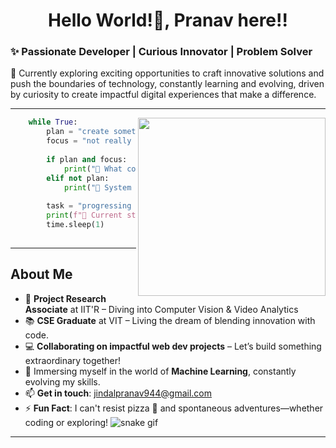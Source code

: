 <h1 align="center">Hello World!👋, Pranav here!!</h1>

### **✨ Passionate Developer | Curious Innovator | Problem Solver**

🚀 Currently exploring exciting opportunities to craft innovative solutions and push the boundaries of technology, constantly learning and evolving, driven by curiosity to create impactful digital experiences that make a difference.

---

<div align="center">
  <img align="right" valign="bottom" 
       src="https://images.squarespace-cdn.com/content/v1/5769fc401b631bab1addb2ab/1541580611624-TE64QGKRJG8SWAIUS7NS/ke17ZwdGBToddI8pDm48kPoswlzjSVMM-SxOp7CV59BZw-zPPgdn4jUwVcJE1ZvWQUxwkmyExglNqGp0IvTJZamWLI2zvYWH8K3-s_4yszcp2ryTI0HqTOaaUohrI8PI6FXy8c9PWtBlqAVlUS5izpdcIXDZqDYvprRqZ29Pw0o/coding-freak.gif" 
       width="300" height="285">
</div>

```python
    while True:
        plan = "create something unexpected"
        focus = "not really sure yet"
        
        if plan and focus:
            print("🎉 What could possibly go wrong?")
        elif not plan:
            print("🔄 System reset... Let’s try again!")
        
        task = "progressing slowly, but steadily"
        print(f"🚀 Current status: {task}")
        time.sleep(1)
    
````
---

## About Me

- 🏢 **Project Research Associate** at IIT'R – Diving into Computer Vision & Video Analytics
- 📚 **CSE Graduate** at VIT – Living the dream of blending innovation with code.  
- 💻 **Collaborating on impactful web dev projects** – Let’s build something extraordinary together!  
- 🌱 Immersing myself in the world of **Machine Learning**, constantly evolving my skills.  
- 📫 **Get in touch**: [jindalpranav944@gmail.com](mailto:jindalpranav944@gmail.com)
- ⚡ **Fun Fact**: I can't resist pizza 🍕 and spontaneous adventures—whether coding or exploring!
![snake gif](https://github.com/pranavjindal29/pranavjindal29/blob/output/github-snake.svg)

---

